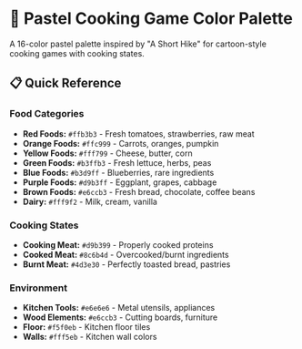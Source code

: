 # 🎨 Pastel Cooking Game Color Palette

A 16-color pastel palette inspired by "A Short Hike" for cartoon-style cooking games with cooking states.

## 📋 Quick Reference

### Food Categories
- **Red Foods:** `#ffb3b3` - Fresh tomatoes, strawberries, raw meat
- **Orange Foods:** `#ffc999` - Carrots, oranges, pumpkin
- **Yellow Foods:** `#fff799` - Cheese, butter, corn
- **Green Foods:** `#b3ffb3` - Fresh lettuce, herbs, peas
- **Blue Foods:** `#b3d9ff` - Blueberries, rare ingredients
- **Purple Foods:** `#d9b3ff` - Eggplant, grapes, cabbage
- **Brown Foods:** `#e6ccb3` - Fresh bread, chocolate, coffee beans
- **Dairy:** `#fff9f2` - Milk, cream, vanilla

### Cooking States
- **Cooking Meat:** `#d9b399` - Properly cooked proteins
- **Cooked Meat:** `#8c6b4d` - Overcooked/burnt ingredients
- **Burnt Meat:** `#4d3e30` - Perfectly toasted bread, pastries

### Environment
- **Kitchen Tools:** `#e6e6e6` - Metal utensils, appliances
- **Wood Elements:** `#e6ccb3` - Cutting boards, furniture
- **Floor:** `#f5f0eb` - Kitchen floor tiles
- **Walls:** `#fff5eb` - Kitchen wall colors
